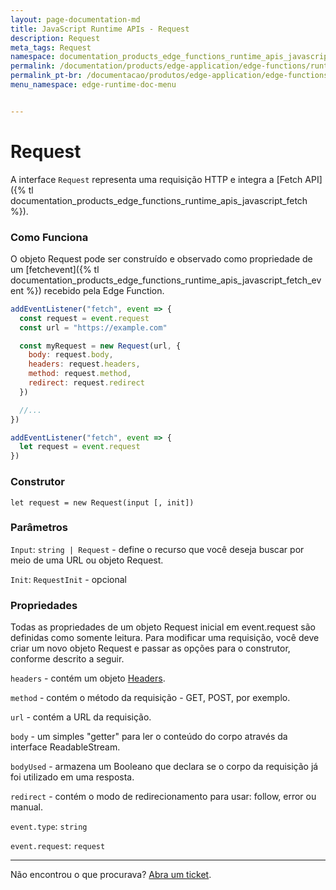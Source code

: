 ```yaml
---
layout: page-documentation-md
title: JavaScript Runtime APIs - Request
description: Request
meta_tags: Request
namespace: documentation_products_edge_functions_runtime_apis_javascript_request
permalink: /documentation/products/edge-application/edge-functions/runtime-apis/javascript/request/
permalink_pt-br: /documentacao/produtos/edge-application/edge-functions/runtime-apis/javascript/request/
menu_namespace: edge-runtime-doc-menu


---
```

# **Request**



A interface `Request` representa uma requisição HTTP e integra a [Fetch API]({% tl documentation_products_edge_functions_runtime_apis_javascript_fetch %}).

### Como Funciona

O objeto Request pode ser construído e observado como propriedade de um [fetchevent]({% tl documentation_products_edge_functions_runtime_apis_javascript_fetch_event %}) recebido pela Edge Function.

```javascript
addEventListener("fetch", event => {
  const request = event.request
  const url = "https://example.com"

  const myRequest = new Request(url, {
    body: request.body,
    headers: request.headers,
    method: request.method,
    redirect: request.redirect
  })

  //...
})
```

```javascript
addEventListener("fetch", event => {
  let request = event.request
})
```

### Construtor

`let request = new Request(input [, init])`

### Parâmetros

`Input`: `string | Request` - define o recurso que você deseja buscar por meio de uma URL ou objeto Request.

`Init`: `RequestInit` - opcional

### Propriedades

Todas as propriedades de um objeto Request inicial em event.request são definidas como somente leitura. Para modificar uma requisição, você deve criar um novo objeto Request e passar as opções para o construtor, conforme descrito a seguir.

`headers` - contém um objeto [Headers](https://developer.mozilla.org/en-US/docs/Web/API/Headers).

`method` - contém o método da requisição - GET, POST, por exemplo.

`url` - contém a URL da requisição.

`body` - um simples "getter" para ler o conteúdo do corpo através da interface ReadableStream.

`bodyUsed` - armazena um Booleano que declara se o corpo da requisição já foi utilizado em uma resposta.

`redirect` - contém o modo de redirecionamento para usar: follow, error ou manual.

`event.type`: `string`

`event.request`: `request`

---

Não encontrou o que procurava? [Abra um ticket](https://tickets.azion.com/pt-BR/support/login/).
